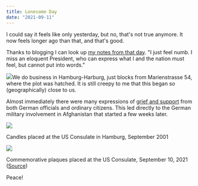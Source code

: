 ```yaml
---
title: Lonesome Day
date: "2021-09-11"
---
```


I could say it feels like only yesterday, but no, that's not true anymore. It now feels longer ago than that, and that's good.

Thanks to blogging I can look up <a href="https://www.papascott.de/archives/2001/09/12/the-day-the-earth-stood-still/">my notes from that day</a>. "I just feel numb. I miss an eloquent President, who can express what I and the nation must feel, but cannot put into words."

<img src="https://res.cloudinary.com/papascott/image/upload/w_90/wordpress/wp-content/uploads/2001/09/s1poster.jpg"  class="margin-image">We do business in Hamburg-Harburg, just blocks from Marienstrasse 54, where the plot was hatched. It is still creepy to me that this began so (geographically) close to us.

Almost immediately there were many expressions of <a href="https://www.papascott.de/archives/2001/09/13/were-in-this-together/">grief and support</a> from both German officials and ordinary citizens. This led directly to the German military involvement in Afghanistan that started a few weeks later.

<img class="imgInline" src="https://res.cloudinary.com/papascott/image/upload/wordpress/wp-content/uploads/2001/09/hhcandles.jpg">

Candles placed at the US Consulate in Hamburg, September 2001

<img class="imgInline" src="https://res.cloudinary.com/papascott/image/upload/w_500/v1631358199/2021-09-10-sk-jahrestag-terroranschlaege-bild.jpg">

Commemorative plaques placed at the US Consulate, September 10, 2021 (<a href="https://www.hamburg.de/pressearchiv-fhh/15379568/2021-09-10-sk-jahrestag-terroranschlaege/">Source</a>)

Peace!
